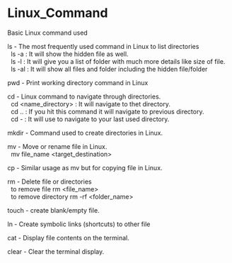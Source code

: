 # Linux_Command
Basic Linux command used

ls - The most frequently used command in Linux to list directories <br />
    &nbsp;&nbsp;ls -a : It will show the hidden file as well. <br />
    &nbsp;&nbsp;ls -l : It will give you a list of folder with much more details like size of file. <br />
    &nbsp;&nbsp;ls -al : It will show all files and folder including the hidden file/folder <br />

pwd - Print working directory command in Linux

cd - Linux command to navigate through directories.<br />
    &nbsp;&nbsp;cd <name_directory> : It will navigate to thet directory.<br />
    &nbsp;&nbsp;cd .. : If you hit this command it will navigate to previous directory.<br />
    &nbsp;&nbsp;cd - : It will use to navigate to your last used directory.<br />

mkdir - Command used to create directories in Linux.

mv - Move or rename file in Linux.<br />
    &nbsp;&nbsp;mv file_name <target_destination>

cp - Similar usage as mv but for copying file in Linux.

rm - Delete file or directories<br />
    &nbsp;&nbsp;to remove file rm <file_name><br />
    &nbsp;&nbsp;to remove directory rm -rf <folder_name><br />

touch - create blank/empty file.

ln - Create symbolic links (shortcuts) to other file

cat - Display file contents on the terminal.

clear - Clear the terminal display.

